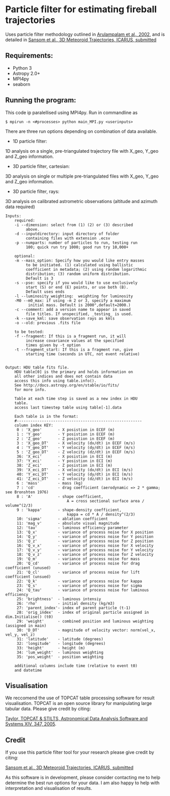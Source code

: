 # Particle filter for estimating fireball trajectories
Uses particle filter methodology outlined in
[Arulampalam et al., 2002](https://ieeexplore.ieee.org/abstract/document/978374/), and is detailed in 
[Sansom et al., 3D Meteoroid Trajectories, ICARUS, submitted](https://arxiv.org/abs/1802.02697)


## Requirements:
- Python 3
- Astropy 2.0+
- MPI4py
- seaborn

## Running the program:
This code ip paralellised using MPI4py. 
Run in commandline as 

`$ mpirun -n <#processes> python main_MPI.py <userinputs>`

There are three run options depending on combination of data 
available. 

- 1D particle filter:            

1D analysis on a single, pre-triangulated trajectory file with X_geo, Y_geo and Z_geo information.

- 3D particle filter, cartesian: 

3D analysis on single or multiple pre-triangulated files with X_geo, Y_geo and Z_geo information.

- 3D particle filter, rays:      

3D analysis on calibrated astrometric observations (altitude and azimuth data required)




    Inputs: 
        required:
        -i --dimension: select from (1) (2) or (3) described 
             above.
        -d --inputdirectory: input directory of folder 
             containing files with extension .ecsv
        -p --numparts: number of particles to run, testing run 
             100; quick run try 1000; good run try 10,000+
        
        optional:
        -m --mass_option: Specify how you would like entry masses 
             to be initiated. (1) calculated using ballistic 
             coefficient in metadata; (2) using random logarithmic 
             distribution; (3) random uniform distribution. 
             Default is 3
        -s --pse: specify if you would like to use exclusively 
             start (S) or end (E) points, or use both (B). 
             Default uses ends
        -l --luminosity_weighting:  weighting for luminosity
        -M0 --m0_max: if using -m 2 or 3, specify a maximum 
              initial mass. Default is 2000",default=2000.)
        -c --comment: add a version name to appear in saved 
             file titles. If unspecified, _testing_ is used.
        -k --save_kml: save observation rays as kmls
        -o --old: previous .fits file
        
        to be tested:
        -f --fragment: If this is a fragment run, it will 
             increase covariance values at the specified 
             times given by -t option
        -t --fragment_start: If this is a fragment run, give  
             starting time (seconds in UTC, not event relative)
        

    Output: HDU table fits file. 
        HDU table[0] is the primary and holds information on 
        all other indices and does not contain data
        access this info using table.info(). 
        See http://docs.astropy.org/en/stable/io/fits/ 
        for more info. 

        Table at each time step is saved as a new index in HDU 
        table. 
        access last timestep table using table[-1].data

        Each table is in the format:
        #-------------------------------------------------------
        column index KEY:
         0 : 'X_geo'       - X posistion in ECEF (m)
         1 : 'Y_geo'       - Y posistion in ECEF (m)
         2 : 'Z_geo'       - Z posistion in ECEF (m) 
         3 : 'X_geo_DT'    - X velocity (dx/dt) in ECEF (m/s) 
         4 : 'Y_geo_DT'    - Y velocity (dy/dt) in ECEF (m/s) 
         5 : 'Z_geo_DT'    - Z velocity (dz/dt) in ECEF (m/s) 
         36: 'X_eci'       - X posistion in ECI (m)
         37: 'Y_eci'       - Y posistion in ECI (m)
         38: 'Z_eci'       - Z posistion in ECI (m)
         39: 'X_eci_DT'    - X velocity (dx/dt) in ECI (m/s)
         40: 'Y_eci_DT'    - Y velocity (dy/dt) in ECI (m/s)
         41: 'Z_eci_DT'    - Z velocity (dz/dt) in ECI (m/s)
         6 : 'mass'        - mass (kg)
         7 : 'cd'          - drag coefficient (aerodynamic => 2 * gamma; see Bronshten 1976)
         8 : 'A'           - shape coefficient,
                               A = cross sectional surface area / volume^(2/3)
         9 : 'kappa'       - shape-density coefficient, 
                               kappa = cd * A / density^(2/3)
         10: 'sigma'       - ablation coefficient
         11: 'mag_v'       - absolute visual magnitude
         12: 'tau'         - luminous efficiency parameter
         13: 'Q_x'         - variance of process noise for X position
         14: 'Q_y'         - variance of process noise for Y position
         15: 'Q_z'         - variance of process noise for Z position
         16: 'Q_v_x'       - variance of process noise for X velocity
         17: 'Q_v_y'       - variance of process noise for Y velocity
         18: 'Q_v_z'       - variance of process noise for Z velocity
         19: 'Q_m'         - variance of process noise for mass
         20: 'Q_cd'        - variance of process noise for drag coefficient (unused)
         21: 'Q_cl'        - variance of process noise for lift coefficient (unsued)
         22: 'Q_k'         - variance of process noise for kappa
         23: 'Q_s'         - variance of process noise for sigma
         24: 'Q_tau'       - variance of process noise for luminous efficiency
         25: 'brightness'  - luminous intensiy
         26: 'rho'         - initial density (kg/m3)
         27: 'parent_index'- index of parent particle (t-1)
         28: 'orig_index'  - index of original particle assigned in dim.Initialise() (t0)
         29: 'weight'      - combined position and luminous weighting (assigned in main)
         30: 'D_DT'        - magnitude of velocity vector: norm(vel_x, vel_y, vel_z)
         31: 'latitude'    - latitude (degrees)
         32: 'longitude'   - longitude (degrees)
         33: 'height'      - height (m)
         34: 'lum_weight'  - luminous weighting
         35: 'pos_weight'  - position weighting

        additional columns include time (relative to event t0)
        and datetime
       
      
## Visualisation
We reccomend the use of TOPCAT table processing software for result visualisation. 
TOPCAT is an open source library for manipulating large tabular data. Please give credit by citing:

[Taylor, TOPCAT & STILTS, Astronomical Data Analysis Software and Systems XIV, 347, 2005](http://adsabs.harvard.edu/full/2005ASPC..347...29T).


## Credit

If you use this particle filter tool for your research please give credit by citing:

[Sansom et al., 3D Meteoroid Trajectories, ICARUS, submitted](https://arxiv.org/abs/1802.02697)

As this software is in development, please consider contacting me to help determine the best run options for your data. 
I am also happy to help with interpretation and visualisation of results.

